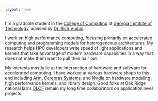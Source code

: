 ```yaml
---
layout: home
---
```


I'm a graduate student in the [College of Computing][cc.gatech]
at [Georgia Institute of Technology][gt], advised by [Dr. Rich Vuduc][vuduc].

I work on high performance computing, focusing primarily on accelerated computing and programming models for heterogeneous architectures.
My research helps HPC developers write speed of light applications and kernels that take advantage of modern hardware capabilities in a way that does not make them want to pull their hair out.

My interests mostly lie at the intersection of hardware and software for accelerated computing. I have worked at various hardware shops to this end including [Arm][arm], [Cerebras Systems][cerebras], and [Nvidia][nvidia] on hardware modeling, high performance kernels, and library design. Good folks at Oak Ridge national lab's [OLCF][olcf] remain my long time collaborators on application level projects.

[vuduc]: https://vuduc.org/
[gt]: https://www.gatech.edu/
[cc.gatech]: https://www.cc.gatech.edu/
[arm]: https://www.arm.com/
[cerebras]: https://cerebras.net/
[nvidia]: https://www.nvidia.com/
[olcf]: https://www.olcf.ornl.gov/
